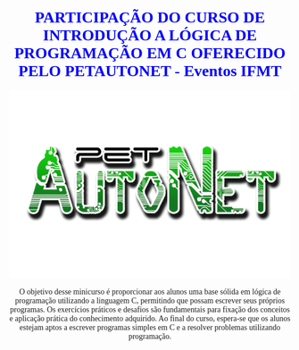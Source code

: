 
<h1 style="color: blue; font-family: Verdana; text-align: center;" > PARTICIPAÇÃO DO CURSO DE INTRODUÇÃO A LÓGICA DE PROGRAMAÇÃO EM C OFERECIDO PELO PETAUTONET - Eventos IFMT</h1>

<p align="center">
  <img src="logooet.png"></img>
</p>

<p style="font-family: verdana; text-align: center;">O objetivo desse minicurso é proporcionar aos alunos uma base sólida em lógica de programação utilizando a
linguagem C, permitindo que possam escrever seus próprios programas. Os exercícios práticos e desafios são
fundamentais para fixação dos conceitos e aplicação prática do conhecimento adquirido. Ao final do curso, espera-se
que os alunos estejam aptos a escrever programas simples em C e a resolver problemas utilizando programação.</p>
